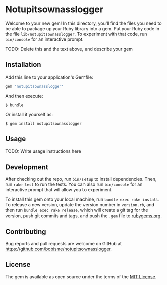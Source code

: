 # Notupitsownasslogger

Welcome to your new gem! In this directory, you'll find the files you need to be able to package up your Ruby library into a gem. Put your Ruby code in the file `lib/notupitsownasslogger`. To experiment with that code, run `bin/console` for an interactive prompt.

TODO: Delete this and the text above, and describe your gem

## Installation

Add this line to your application's Gemfile:

```ruby
gem 'notupitsownasslogger'
```

And then execute:

    $ bundle

Or install it yourself as:

    $ gem install notupitsownasslogger

## Usage

TODO: Write usage instructions here

## Development

After checking out the repo, run `bin/setup` to install dependencies. Then, run `rake test` to run the tests. You can also run `bin/console` for an interactive prompt that will allow you to experiment.

To install this gem onto your local machine, run `bundle exec rake install`. To release a new version, update the version number in `version.rb`, and then run `bundle exec rake release`, which will create a git tag for the version, push git commits and tags, and push the `.gem` file to [rubygems.org](https://rubygems.org).

## Contributing

Bug reports and pull requests are welcome on GitHub at https://github.com/bobisme/notupitsownasslogger.

## License

The gem is available as open source under the terms of the [MIT License](https://opensource.org/licenses/MIT).
